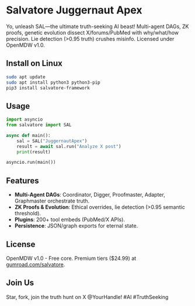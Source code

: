 # Salvatore Juggernaut Apex
Yo, unleash SAL—the ultimate truth-seeking AI beast! Multi-agent DAGs, ZK proofs, genetic evolution dissect X/forums/PubMed with why/what/how precision. Lie detection (>0.95 truth) crushes misinfo. Licensed under OpenMDW v1.0.

## Install on Linux
```bash
sudo apt update
sudo apt install python3 python3-pip
pip3 install salvatore-framework
```

## Usage
```python
import asyncio
from salvatore import SAL

async def main():
    sal = SAL("JuggernautApex")
    result = await sal.run("Analyze X post")
    print(result)

asyncio.run(main())
```

## Features
- **Multi-Agent DAGs**: Coordinator, Digger, Proofmaster, Adapter, Graphmaster orchestrate truth.
- **ZK Proofs & Evolution**: Ethical overrides, lie detection (>0.95 semantic threshold).
- **Plugins**: 200+ tool embeds (PubMed/X APIs).
- **Persistence**: JSON/graph exports for eternal state.

## License
OpenMDW v1.0 - Free core. Premium tiers ($24.99) at [gumroad.com/salvatore](https://gumroad.com/salvatore).

## Join Us
Star, fork, join the truth hunt on X @YourHandle! #AI #TruthSeeking